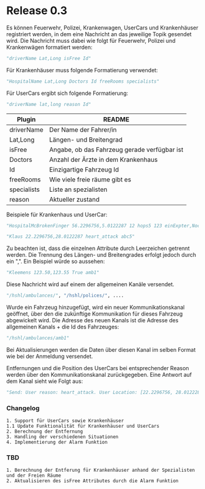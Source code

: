 # Release 0.3
Es können Feuerwehr, Polizei, Krankenwagen, UserCars und Krankenhäuser registriert werden, in dem eine Nachricht an das jeweilige Topik gesendet wird. Die Nachricht muss dabei wie folgt für Feuerwehr, Polizei und Krankenwägen formatiert werden:
```python
"driverName Lat,Long isFree Id"
```
Für Krankenhäuser muss folgende Formatierung verwendet:
```python
"HospitalName Lat,Long Doctors Id freeRooms specialists"
```
Für UserCars ergibt sich folgende Formatierung:
```python
"driverName lat,long reason Id"
```
| Plugin | README |
| ------ | ------ |
| driverName | Der Name der Fahrer/in |
| Lat,Long | Längen- und Breitengrad |
| isFree | Angabe, ob das Fahrzeug gerade verfügbar ist |
| Doctors | Anzahl der Ärzte in dem Krankenhaus |
| Id | Einzigartige Fahrzeug Id |
| freeRooms | Wie viele freie räume gibt es |
| specialists | Liste an spezialisten |
| reason | Aktueller zustand |

Beispiele für Krankenhaus und UserCar:

```python
"HospitalMcBrokenFinger 56.2296756,5.0122287 12 hops5 123 einExpter,Nocheiner,UndNochEiner"

"Klaus 22.2296756,28.0122287 heart_attack abc5"
```


Zu beachten ist, dass die einzelnen Attribute durch Leerzeichen getrennt werden. Die Trennung des Längen- und Breitengrades erfolgt jedoch durch ein ",". Ein Beispiel würde so aussehen:
```python
"Kleemens 123.50,123.55 True amb1"
```
Diese Nachricht wird auf einem der allgemeinen Kanäle versendet.
```python
"/hshl/ambulances/", "/hshl/polices/", ....
```
Wurde ein Fahrzeug hinzugefügt, wird ein neuer Kommunikationskanal geöffnet, über den die zukünftige Kommunikation für dieses Fahrzeug abgewickelt wird. Die Adresse des neuen Kanals ist die Adresse des allgemeinen Kanals + die Id des Fahrzeuges:
```python
"/hshl/ambulances/amb1"
```
Bei Aktualisierungen werden die Daten über diesen Kanal im selben Format wie bei der Anmeldung versendet.

Entfernungen und die Position des UserCars bei entsprechender Reason werden über den Kommunikationskanal zurückgegeben. Eine Antwort auf dem Kanal sieht wie Folgt aus:

```python
"Send: User reason: heart_attack. User Location: [22.2296756, 28.0122287]. Distance: 3339.6181455116725 to: /hshl/ambulances/abc2"
```
### Changelog
    1. Support für UserCars sowie Krankenhäuser
    1.1 Update Funktionalität für Krankenhäuser und UserCars
    2. Berechnung der Entfernung
    3. Handling der verschiedenen Situationen
    4. Implementierung der Alarm Funktion
### TBD
    1. Berechnung der Entferung für Krankenhäuser anhand der Spezialisten und der Freien Räume
    2. Aktualisieren des isFree Attributes durch die Alarm Funktion
